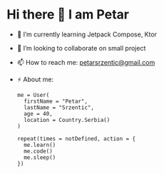 # Hi there 👋 I am Petar 

- 🌱 I’m currently learning Jetpack Compose, Ktor
- 👯 I’m looking to collaborate on small project
- 📫 How to reach me: petarsrzentic@gmail.com
- ⚡ About me:

      me = User(
        firstName = "Petar",
        lastName = "Srzentic",
        age = 40, 
        location = Country.Serbia()
      )

      repeat(times = notDefined, action = {
        me.learn()
        me.code()
        me.sleep()
      })
